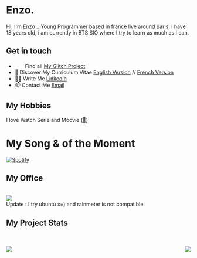 # Enzo.

<p> Hi, I'm Enzo .. Young Programmer based in france live around paris, i have 18 years old, i am currently in BTS SIO where I try to learn as much as I can. </p>

## Get in touch

* <img src="https://cdn.glitch.com/2bdfb3f8-05ef-4035-a06e-2043962a3a13%2Ffavicon.ico"  width="16"/> &nbsp; Find all [My Glitch Project](https://glitch.com/@Enzo2911) <br>
* 🔖 Discover My Curriculum Vitae [English Version](http://portfolio-enzo.ml/CV/CV_ENZO_CARPENTIER_EN.pdf) // [French Version](http://portfolio-enzo.ml/CV/CV_ENZO_CARPENTIER_FR.pdf)<br>
* ✍🏻 Write Me [LinkedIn](https://www.linkedin.com/in/Enzo) <br/>
* 📫 Contact Me [Email](mailto:enzo@gmail.com) <br>

## My Hobbies 

I love Watch Serie and Moovie (🤩)

# My Song & of the Moment

[![Spotify](https://github.com/EnzoPoint/EnzoPoint/blob/main/info/spotifysong.png)](https://open.spotify.com/album/2nkto6YNI4rUYTLqEwWJ3o?highlight=spotify:track:7KA4W4McWYRpgf0fWsJZWB)

## My Office
<br>
<a href="https://github.com/EnzoPoint/RainMeter-Themes">
  <img src="https://github.com/EnzoPoint/RainMeter-Themes/blob/main/View Global.jpg"/>
</a>
<br>
Update : I try ubuntu x=) and rainmeter is not compatible

## My Project Stats

<br>
<br>
<a href="https://github.com/EnzoPoint/github-readme-stats">
  <img align="right" src="https://github-readme-stats.vercel.app/api?username=EnzoPoint&count_private=true&show_icons=true&theme=radical"/>
  <img align="left" src="https://github-readme-stats.vercel.app/api/top-langs/?username=EnzoPoint&count_private=true&show_icons=true&theme=radical"/>
  <!-- <img align="left" src="https://github-readme-stats.vercel.app/api/wakatime?username=EnzoPoint&count_private=true"/> -->
</a>
